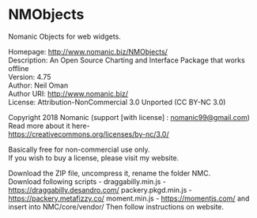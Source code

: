 # NMObjects
Nomanic Objects for web widgets.

Homepage: http://www.nomanic.biz/NMObjects/  
Description: An Open Source Charting and Interface Package that works offline  
Version: 4.75  
Author: Neil Oman  
Author URI: http://www.nomanic.biz/  
License: Attribution-NonCommercial 3.0 Unported (CC BY-NC 3.0)  
  
Copyright 2018  Nomanic  (support [with license] : nomanic99@gmail.com)  
Read more about it here-  
https://creativecommons.org/licenses/by-nc/3.0/  
  
Basically free for non-commercial use only.  
If you wish to buy a license, please visit my website.  
  
Download the ZIP file, uncompress it, rename the folder NMC.  
Download following scripts -
draggabilly.min.js - https://draggabilly.desandro.com/
packery.pkgd.min.js - https://packery.metafizzy.co/
moment.min.js - https://momentjs.com/
and insert into NMC/core/vendor/
Then follow instructions on website.  
